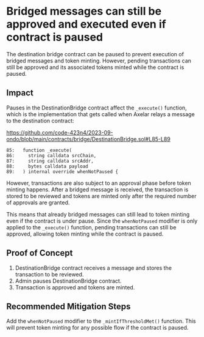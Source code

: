 # Bridged messages can still be approved and executed even if contract is paused

The destination bridge contract can be paused to prevent execution of bridged messages and token minting. However, pending transactions can still be approved and its associated tokens minted while the contract is paused.

## Impact

Pauses in the DestinationBridge contract affect the `_execute()` function, which is the implementation that gets called when Axelar relays a message to the destination contract:

https://github.com/code-423n4/2023-09-ondo/blob/main/contracts/bridge/DestinationBridge.sol#L85-L89

```solidity
85:   function _execute(
86:     string calldata srcChain,
87:     string calldata srcAddr,
88:     bytes calldata payload
89:   ) internal override whenNotPaused {
```

However, transactions are also subject to an approval phase before token minting happens. After a bridged message is received, the transaction is stored to be reviewed and tokens are minted only after the required number of approvals are granted.

This means that already bridged messages can still lead to token minting even if the contract is under pause. Since the `whenNotPaused` modifier is only applied to the `_execute()` function, pending transactions can still be approved, allowing token minting while the contract is paused.

## Proof of Concept

1. DestinationBridge contract receives a message and stores the transaction to be reviewed.
2. Admin pauses DestinationBridge contract.
3. Transaction is approved and tokens are minted.

## Recommended Mitigation Steps

Add the `whenNotPaused` modifier to the `_mintIfThresholdMet()` function. This will prevent token minting for any possible flow if the contract is paused.
